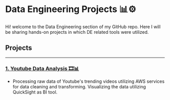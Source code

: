 # Data Engineering Projects 📊⚙️

Hi! welcome to the Data Engineering section of my GitHub repo. Here I will be sharing hands-on projects in which DE related tools were utilized.

## Projects
---

### [1. Youtube Data Analysis  🎞📊]()
- Processing raw data of Youtube's trending videos utilizing AWS services for data cleaning and transforming. Visualizing the data utilizing QuickSight as BI tool.